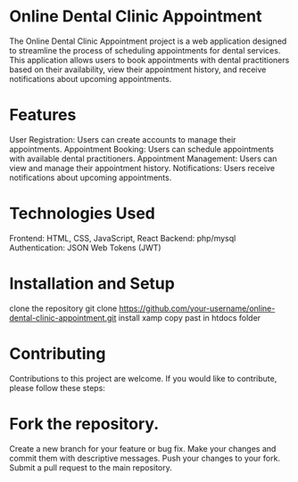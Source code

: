 # Online Dental Clinic Appointment
The Online Dental Clinic Appointment project is a web application designed to streamline the process of scheduling appointments for dental services. This application allows users to book appointments with dental practitioners based on their availability, view their appointment history, and receive notifications about upcoming appointments.
# Features
User Registration: Users can create accounts to manage their appointments.
Appointment Booking: Users can schedule appointments with available dental practitioners.
Appointment Management: Users can view and manage their appointment history.
Notifications: Users receive notifications about upcoming appointments.

# Technologies Used
Frontend: HTML, CSS, JavaScript, React
Backend: php/mysql
Authentication: JSON Web Tokens (JWT)

# Installation and Setup
clone the repository
git clone https://github.com/your-username/online-dental-clinic-appointment.git
install xamp
copy past in htdocs folder 


# Contributing
Contributions to this project are welcome. If you would like to contribute, please follow these steps:

# Fork the repository.
Create a new branch for your feature or bug fix.
Make your changes and commit them with descriptive messages.
Push your changes to your fork.
Submit a pull request to the main repository.
